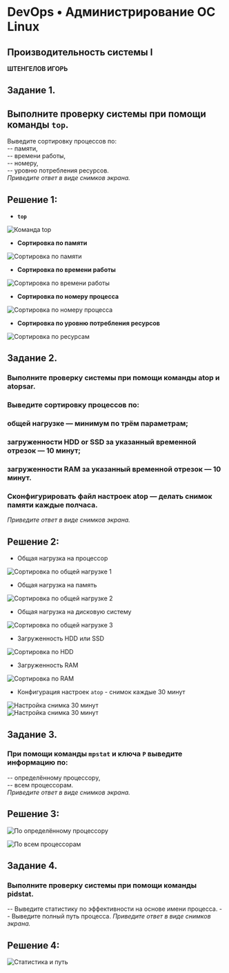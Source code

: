 # DevOps • Администрирование ОС Linux
## Производительность системы I
__ШТЕНГЕЛОВ ИГОРЬ__  
  
## Задание 1.
## Выполните проверку системы при помощи команды `top`.
Выведите сортировку процессов по:  
-- памяти,  
-- времени работы,  
-- номеру,  
-- уровню потребления ресурсов.  
_Приведите ответ в виде снимков экрана._  

## Решение 1:  
* __`top`__
  
![Команда `top`](./images/5_1.png)  

* __Сортировка по памяти__
  
![Сортировка по памяти](./images/5_2.png)

* __Сортировка по времени работы__
  
![Сортировка по времени работы](./images/5_3.png)

* __Сортировка по номеру процесса__
  
![Сортировка по номеру процесса](./images/5_4.png)

* __Сортировка по уровню потребления ресурсов__
  
![Сортировка по ресурсам](./images/5_5.png)  


## Задание 2.
### Выполните проверку системы при помощи команды atop и atopsar.
### Выведите сортировку процессов по:
### общей нагрузке — минимум по трём параметрам;
### загруженности HDD or SSD за указанный временной отрезок — 10 минут;
### загруженности RAM за указанный временной отрезок — 10 минут.
### Сконфигурировать файл настроек atop — делать снимок памяти каждые полчаса.
_Приведите ответ в виде снимков экрана._  

## Решение 2:

* Общая нагрузка на процессор
  
![Сортировка по общей нагрузке 1](./images/5_6.png)  

* Общая нагрузка на память

![Сортировка по общей нагрузке 2](./images/5_7.png)  

* Общая нагрузка на дисковую систему

![Сортировка по общей нагрузке 3](./images/5_8.png)

* Загруженность HDD или SSD
  
![Сортировка по HDD](./images/5_9.png)

* Загруженность RAM
  
![Сортировка по RAM](./images/5_10.png)  

* Конфигурация настроек `atop` - снимок каждые 30 минут

![Настройка снимка 30 минут](./images/5_12.png)  
![Настройка снимка 30 минут](./images/5_11.png)  

## Задание 3.
### При помощи команды `mpstat` и ключа `P` выведите информацию по:
-- определённому процессору,  
-- всем процессорам.  
_Приведите ответ в виде снимков экрана._  

##  Решение 3:

![По определённому процессору](./images/5_14.png)  

![По всем процессорам](./images/5_13.png)  


## Задание 4.
### Выполните проверку системы при помощи команды pidstat.
-- Выведите статистику по эффективности на основе имени процесса.
-- Выведите полный путь процесса.
_Приведите ответ в виде снимков экрана._  

## Решение 4:

![Статистика и путь](./images/5_15.png)  


